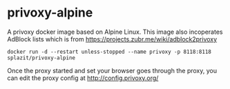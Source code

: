 # privoxy-alpine

A privoxy docker image based on Alpine Linux. This image also incoperates AdBlock lists which is from https://projects.zubr.me/wiki/adblock2privoxy

```
docker run -d --restart unless-stopped --name privoxy -p 8118:8118 splazit/privoxy-alpine
```
Once the proxy started and set your browser goes through the proxy, you can edit the proxy config at http://config.privoxy.org/
